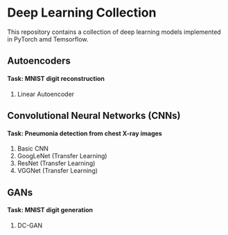 # Deep Learning Collection

This repository contains a collection of deep learning models implemented in PyTorch amd Temsorflow.

## Autoencoders

#### Task: MNIST digit reconstruction
1. Linear Autoencoder

## Convolutional Neural Networks (CNNs)

#### Task: Pneumonia detection from chest X-ray images
1. Basic CNN
2. GoogLeNet (Transfer Learning)
3. ResNet (Transfer Learning)
4. VGGNet (Transfer Learning)


## GANs

#### Task: MNIST digit generation
1. DC-GAN
